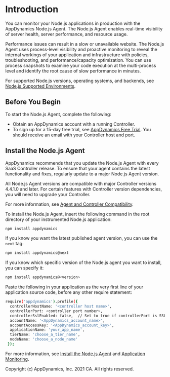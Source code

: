 Introduction
===

You can monitor your Node.js applications in production with the AppDynamics Node.js Agent. The Node.js Agent enables real-time visibility of server health, server performance, and resource usage.

Performance issues can result in a slow or unavailable website. The Node.js Agent uses process-level visibility and proactive monitoring to reveal the internal workings of your application and infrastructure with policies, troubleshooting, and performance/capacity optimization. You can use process snapshots to examine your code execution at the multi-process level and identify the root cause of slow performance in minutes.

For supported Node.js versions, operating systems, and backends, see [Node.js Supported Environments](https://docs.appdynamics.com/display/PRO21/Node.js+Supported+Environments).

Before You Begin
--
To start the Node.js Agent, complete the following:

- Obtain an AppDynamics account with a running Controller. 
- To sign up for a 15-day free trial, see [AppDynamics Free Trial](https://www.appdynamics.com/free-trial/). You should receive an email with your Controller host and port.

Install the Node.js Agent
--
AppDynamics recommends that you update the Node.js Agent with every SaaS Controller release. To ensure that your agent contains the latest functionality and fixes, regularly update to a major Node.js Agent version.

All Node.js Agent versions are compatible with major Controller versions 4.4.1.0 and later. For certain features with Controller version dependencies, you will need to upgrade your Controller. 

For more information, see [Agent and Controller Compatibility](https://docs.appdynamics.com/display/PRO21/Agent+and+Controller+Compatibility).

To install the Node.js Agent, insert the following command in the root directory of your instrumented Node.js application:

```sh
npm install appdynamics
```

If you know you want the latest published agent version, you can use the `next` tag:
```sh
npm install appdynamics@next
```

If you know which specific version of the Node.js agent you want to install, you can specify it:

```sh
npm install appdynamics@<version>
```

Paste the following in your application as the very first line of your application source code, before any other require statement:  

```sh
require('appdynamics').profile({
  controllerHostName: '<controller host name>',
  controllerPort: <controller port number>,
  controllerSslEnabled: false,  // Set to true if controllerPort is SSL
  accountName: '<AppDynamics_account_name>',
  accountAccessKey: '<AppDynamics_account_key>',
  applicationName: 'your_app_name',
  tierName: 'choose_a_tier_name',
  nodeName: 'choose_a_node_name'
 });
```

For more information, see [Install the Node.js Agent](https://docs.appdynamics.com/display/PRO21/Install+the+Node.js+Agent) and [Application Monitoring](https://docs.appdynamics.com/display/PRO21/Application+Monitoring).

Copyright (c) AppDynamics, Inc. 2021 CA. All rights reserved.
